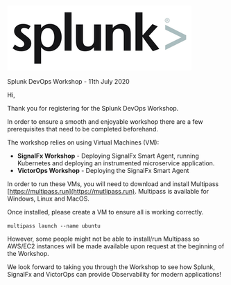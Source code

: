 ![Splunk Logo](docs/images/splunk-logo.png)

Splunk DevOps Workshop - 11th July 2020

Hi,

Thank you for registering for the Splunk DevOps Workshop.

In order to ensure a smooth and enjoyable workshop there are a few prerequisites that need to be completed beforehand.

The workshop relies on using Virtual Machines (VM):

* **SignalFx Workshop** - Deploying SignalFx Smart Agent, running Kubernetes and deploying an instrumented microservice application.
* **VictorOps Workshop** - Deploying the SignalFx Smart Agent

In order to run these VMs, you will need to download and install Multipass [https://multipass.run](https://mutlipass.run). Multipass is available for Windows, Linux and MacOS.

Once installed, please create a VM to ensure all is working correctly.

`multipass launch --name ubuntu`

However, some people might not be able to install/run Multipass so AWS/EC2 instances will be made available upon request at the beginning of the Workshop.

We look forward to taking you through the Workshop to see how Splunk, SignalFx and VictorOps can provide Observability for modern applications!
